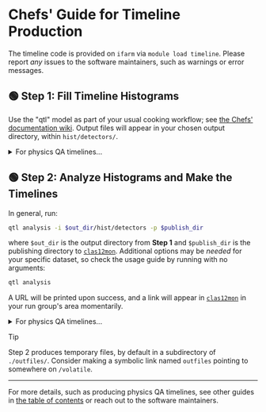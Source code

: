 # Chefs' Guide for Timeline Production

The timeline code is provided on `ifarm` via `module load timeline`.
Please report _any_ issues to the software maintainers, such as warnings or error messages.

## :green_circle: Step 1: Fill Timeline Histograms

Use the "qtl" model as part of your usual cooking workflow; see [the Chefs' documentation wiki](https://clasweb.jlab.org/wiki/index.php/CLAS12_Chef_Documentation). Output files will appear in your chosen output directory, within `hist/detectors/`.

<details>
<summary>For physics QA timelines...</summary>

> Either:
> - Use the `--physics` option with the workflow "qtl" model
> - Use `qtl histogram` instead of the workflow, with the option `--focus-physics`; this will run on SLURM directly (rather than through SWIF)
</details>

## :green_circle: Step 2: Analyze Histograms and Make the Timelines

In general, run:
```bash
qtl analysis -i $out_dir/hist/detectors -p $publish_dir
```
where `$out_dir` is the output directory from **Step 1** and `$publish_dir` is the publishing directory to [`clas12mon`](https://clas12mon.jlab.org/).
Additional options may be _needed_ for your specific dataset, so check the usage guide by running with no arguments:
```bash
qtl analysis
```
A URL will be printed upon success, and a link will appear in [`clas12mon`](https://clas12mon.jlab.org/) in your run group's area momentarily.

<details>
<summary>For physics QA timelines...</summary>

> Run `qtl physics` instead of `qtl analysis`; its options are similar.
</details>

> [!TIP]
> Step 2 produces temporary files, by default in a subdirectory of `./outfiles/`. Consider making a symbolic link named `outfiles` pointing to somewhere on `/volatile`.

---

For more details, such as producing physics QA timelines, see other guides in
[the table of contents](/README.md) or reach out to the software maintainers.

